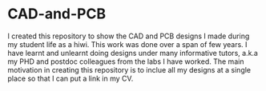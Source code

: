 # CAD-and-PCB
I created this repository to show the CAD and PCB designs I made during my student life as a hiwi. 
This work was done over a span of few years.
I have learnt and unlearnt doing designs under many informative tutors, a.k.a my PHD and postdoc colleagues from the labs I have worked.
The main motivation in creating this repository is to inclue all my designs at a single place so that I can put a link in my CV.
